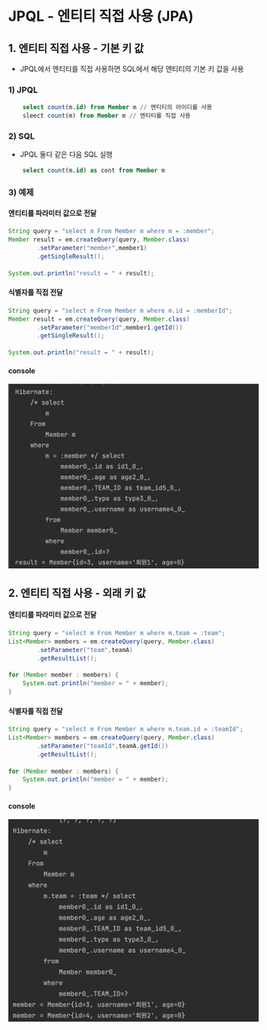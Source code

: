 # JPQL - 엔티티 직접 사용 (JPA)

## 1. 엔티티 직접 사용 - 기본 키 값

- JPQL에서 엔티티를 직접 사용하면 SQL에서 해당 엔티티의 기본 키 값을 사용

### 1) JPQL

```sql
    select count(m.id) from Member m // 엔티티의 아이디를 사용
    sleect count(m) from Member m // 엔티티를 직접 사용
```

### 2) SQL

- JPQL 둘다 같은 다음 SQL 실행

```sql
    select count(m.id) as cont from Member m
```

### 3) 예제

#### 엔티티를 파라미터 값으로 전달

```java
String query = "select m From Member m where m = :member";
Member result = em.createQuery(query, Member.class)
        .setParameter("member",member1)
        .getSingleResult();

System.out.println("result = " + result);
```

#### 식별자를 직접 전달

```java
String query = "select m From Member m where m.id = :memberId";
Member result = em.createQuery(query, Member.class)
        .setParameter("memberId",member1.getId())
        .getSingleResult();

System.out.println("result = " + result);
```

#### console

![alt](/assets/images/post/jpa/52.png)

## 2. 엔티티 직접 사용 - 외래 키 값

#### 엔티티를 파라미터 값으로 전달

```java
String query = "select m From Member m where m.team = :team";
List<Member> members = em.createQuery(query, Member.class)
        .setParameter("team",teamA)
        .getResultList();

for (Member member : members) {
    System.out.println("member = " + member);
}
```

#### 식별자를 직접 전달

```java
String query = "select m From Member m where m.team.id = :teamId";
List<Member> members = em.createQuery(query, Member.class)
        .setParameter("teamId",teamA.getId())
        .getResultList();

for (Member member : members) {
    System.out.println("member = " + member);
}
```

#### console

![alt](/assets/images/post/jpa/53.png)
